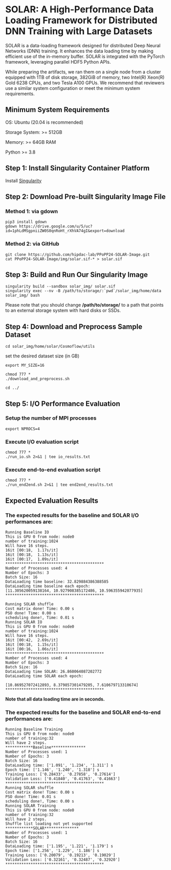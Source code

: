 # SOLAR: A High-Performance Data Loading Framework for Distributed DNN Training with Large Datasets

SOLAR is a data-loading framework designed for distributed Deep Neural Networks (DNN) training. It enhances the data loading time by making efficient use of the in-memory buffer. SOLAR is integrated with the PyTorch framework, leveraging parallel HDF5 Python APIs.

While preparing the artifacts, we ran them on a single node from a cluster equipped with 1TB of disk storage, 382GiB of memory, two Intel(R) Xeon(R) Gold 6238 CPUs, and two Tesla A100 GPUs. We recommend that reviewers use a similar system configuration or meet the minimum system requirements.


## Minimum System Requirements
OS: Ubuntu (20.04 is recommended)

Storage System: >= 512GB

Memory: >= 64GB RAM

Python >= 3.8

## Step 1: Install Singularity Container Platform
Install [Singularity](https://singularity-tutorial.github.io/01-installation/)

## Step 2: Download Pre-built Singularity Image File
### Method 1: via gdown
```
pip3 install gdown
gdown https://drive.google.com/u/5/uc?id=1phLdMSgpniiZW0S0qnRoHt_rXhVA74gI&export=download
```

### Method 2: via GitHub
```
git clone https://github.com/hipdac-lab/PPoPP24-SOLAR-Image.git
cat PPoPP24-SOLAR-Image/img/solar.sif-* > solar.sif
```

## Step 3: Build and Run Our Singularity Image
```
singularity build --sandbox solar_img/ solar.sif
singularity exec --nv -B /path/to/storage/:`pwd`/solar_img/home/data solar_img/ bash
```
Please note that you should change **/path/to/storage/** to a path that points to an external storage system with hard disks or SSDs.

## Step 4: Download and Preprocess Sample Dataset
```
cd solar_img/home/solar/Cosmoflow/utils
```
set the desired dataset size (in GB)
```
export MY_SIZE=16
```
```
chmod 777 *
./download_and_preprocess.sh
```
```
cd ../
```

## Step 5: I/O Performance Evaluation
### Setup the number of MPI processes
```
export NPROCS=4
```
### Execute I/O evaluation script
```
chmod 777 *
./run_io.sh 2>&1 | tee io_results.txt
```

### Execute end-to-end evaluation script
```
chmod 777 *
./run_end2end.sh 2>&1 | tee end2end_results.txt
```

## Expected Evaluation Results
### The expected results for the baseline and SOLAR I/O performances are:
```
Running Baseline IO
This is GPU 0 from node: node0
number of training:1024
Will have 16 steps.
16it [00:18,  1.17s/it]
16it [00:18,  1.13s/it]
16it [00:17,  1.09s/it]
*******************************************
Number of Processes used: 4
Number of Epochs: 3
Batch Size: 16
DataLoading time baseline: 32.829884386388585
DataLoading time baseline each epoch: 
[11.305620059138164, 10.927908385172486, 10.596355942077935]
*******************************************

Running SOLAR shuffle
Cost matrix done! Time: 0.00 s
PSO done! Time: 0.00 s
scheduling done!, Time: 0.01 s
Running SOLAR IO
This is GPU 0 from node: node0
number of training:1024
Will have 16 steps.
16it [00:42,  2.69s/it]
16it [00:18,  1.15s/it]
16it [00:16,  1.06s/it]
*******************************************
Number of Processes used: 4
Number of Epochs: 3
Batch Size: 16
DataLoading time SOLAR: 26.860064087202772
DataLoading time SOLAR each epoch: 

[10.869527072412893, 8.379857301479205, 7.610679713310674]
*******************************************
```
**Note that all data loading time are in seconds.**

### The expected results for the baseline and SOLAR end-to-end performances are:

```
Running Baseline Training
This is GPU 0 from node: node0
number of training:32
Will have 2 steps.
************Baseline***************
Number of Processes used: 1
Number of Epochs: 3
Batch Size: 16
DataLoading time: ['1.091', '1.234', '1.311'] s
Epoch time: ['1.146', '1.240', '1.318'] s
Training Loss: ['0.28433', '0.27858', '0.27614']
Validation Loss: ['0.41840', '0.41763', '0.41663']
*******************************************
Running SOLAR shuffle
Cost matrix done! Time: 0.00 s
PSO done! Time: 0.01 s
scheduling done!, Time: 0.00 s
Running SOLAR Training
This is GPU 0 from node: node0
number of training:32
Will have 2 steps.
Shuffle list loading not yet supported
************SOLAR***************
Number of Processes used: 1
Number of Epochs: 3
Batch Size: 16
DataLoading time: ['1.195', '1.221', '1.179'] s
Epoch time: ['1.256', '1.229', '1.186'] s
Training Loss: ['0.20079', '0.19213', '0.19029']
Validation Loss: ['0.32161', '0.32487', '0.32920']
*******************************************
```
